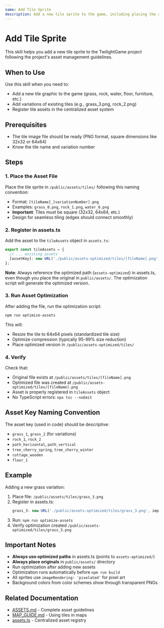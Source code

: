 ```yaml
---
name: Add Tile Sprite
description: Add a new tile sprite to the game, including placing the asset file, registering it in assets.ts, and running optimization
---
```


# Add Tile Sprite

This skill helps you add a new tile sprite to the TwilightGame project following the project's asset management guidelines.

## When to Use

Use this skill when you need to:
- Add a new tile graphic to the game (grass, rock, water, floor, furniture, etc.)
- Add variations of existing tiles (e.g., grass_3.png, rock_2.png)
- Register tile assets in the centralized asset system

## Prerequisites

- The tile image file should be ready (PNG format, square dimensions like 32x32 or 64x64)
- Know the tile name and variation number

## Steps

### 1. Place the Asset File

Place the tile sprite in `/public/assets/tiles/` following this naming convention:
- Format: `[tileName]_[variationNumber].png`
- Examples: `grass_0.png`, `rock_1.png`, `water_0.png`
- **Important**: Tiles must be square (32x32, 64x64, etc.)
- Design for seamless tiling (edges should connect smoothly)

### 2. Register in assets.ts

Add the asset to the `tileAssets` object in `assets.ts`:

```typescript
export const tileAssets = {
  // ... existing assets
  [assetKey]: new URL('./public/assets-optimized/tiles/[fileName].png', import.meta.url).href,
};
```

**Note**: Always reference the optimized path (`assets-optimized`) in assets.ts, even though you place the original in `public/assets/`. The optimization script will generate the optimized version.

### 3. Run Asset Optimization

After adding the file, run the optimization script:

```bash
npm run optimize-assets
```

This will:
- Resize the tile to 64x64 pixels (standardized tile size)
- Optimize compression (typically 95-99% size reduction)
- Place optimized version in `/public/assets-optimized/tiles/`

### 4. Verify

Check that:
- Original file exists at `/public/assets/tiles/[fileName].png`
- Optimized file was created at `/public/assets-optimized/tiles/[fileName].png`
- Asset is properly registered in `tileAssets` object
- No TypeScript errors: `npx tsc --noEmit`

## Asset Key Naming Convention

The asset key (used in code) should be descriptive:
- `grass_1`, `grass_2` (for variations)
- `rock_1`, `rock_2`
- `path_horizontal`, `path_vertical`
- `tree_cherry_spring`, `tree_cherry_winter`
- `cottage_wooden`
- `floor_1`

## Example

Adding a new grass variation:

1. Place file: `/public/assets/tiles/grass_3.png`
2. Register in assets.ts:
   ```typescript
   grass_3: new URL('./public/assets-optimized/tiles/grass_3.png', import.meta.url).href,
   ```
3. Run: `npm run optimize-assets`
4. Verify optimization created `/public/assets-optimized/tiles/grass_3.png`

## Important Notes

- **Always use optimized paths** in assets.ts (points to `assets-optimized/`)
- **Always place originals** in `public/assets/` directory
- Run optimization after adding new assets
- Optimization runs automatically before `npm run build`
- All sprites use `imageRendering: 'pixelated'` for pixel art
- Background colors from color schemes show through transparent PNGs

## Related Documentation

- [ASSETS.md](../../../docs/ASSETS.md) - Complete asset guidelines
- [MAP_GUIDE.md](../../../docs/MAP_GUIDE.md) - Using tiles in maps
- [assets.ts](../../../assets.ts) - Centralized asset registry
